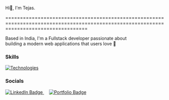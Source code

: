 Hi👋, I'm Tejas.

========================================================================================================================================

 Based in India, I'm a Fullstack developer passionate about <br/> building a modern web applications that users love 🚀
<br/>

### Skills

[![Technologies](https://skillicons.dev/icons?i=html,css,js,tailwindcss,react,git,nodejs,express,mongodb,mysql)](https://skillicons.dev)


### Socials

<div id="badges">
  <a href="https://www.linkedin.com/in/tejas-banait/">
    <img src="https://img.shields.io/badge/LinkedIn-blue?style=for-the-badge&logo=linkedin&logoColor=white" alt="LinkedIn Badge"/>
  </a>
 &nbsp;&nbsp;&nbsp;
  <a href="https://tejasb-portfolio.vercel.app/">
    <img src="https://img.shields.io/badge/Portfolio-black?style=for-the-badge&logo=firefox&logoColor=white" alt="Portfolio Badge"/>
</a>
</div>

